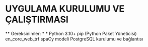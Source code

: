 # UYGULAMA KURULUMU VE ÇALIŞTIRMASI
** Gereksinimler: * *
Python 3.10+
pip (Python Paket Yöneticisi)
en_core_web_trf spaCy modeli
PostgreSQL kurulumu ve bağlantısı
